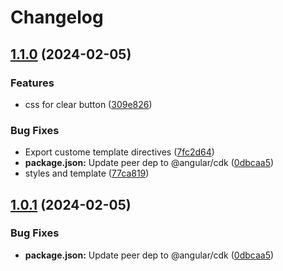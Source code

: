 # Changelog

## [1.1.0](https://github.com/HosseinSalmanian/ngx-autocomplete/compare/v1.0.1...v1.1.0) (2024-02-05)


### Features

* css for clear button ([309e826](https://github.com/HosseinSalmanian/ngx-autocomplete/commit/309e826b461a304df54faf64e93bf8068782aa50))


### Bug Fixes

* Export custome template directives ([7fc2d64](https://github.com/HosseinSalmanian/ngx-autocomplete/commit/7fc2d6434f42e5b41b492f37270d0241850f36d2))
* **package.json:** Update peer dep to @angular/cdk ([0dbcaa5](https://github.com/HosseinSalmanian/ngx-autocomplete/commit/0dbcaa53a71570bd2d8e5c1a3ac4aa9aa272c956))
* styles and template ([77ca819](https://github.com/HosseinSalmanian/ngx-autocomplete/commit/77ca819a23d9431c6b09ca514489161f5a85dcb5))

## [1.0.1](https://github.com/HosseinSalmanian/ngx-autocomplete/compare/v1.0.0...v1.0.1) (2024-02-05)


### Bug Fixes

* **package.json:** Update peer dep to @angular/cdk ([0dbcaa5](https://github.com/HosseinSalmanian/ngx-autocomplete/commit/0dbcaa53a71570bd2d8e5c1a3ac4aa9aa272c956))
